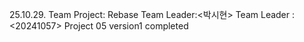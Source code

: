 25.10.29. Team Project: Rebase
Team Leader:<박시현>
Team Leader :<20241057>
Project 05 version1 completed
